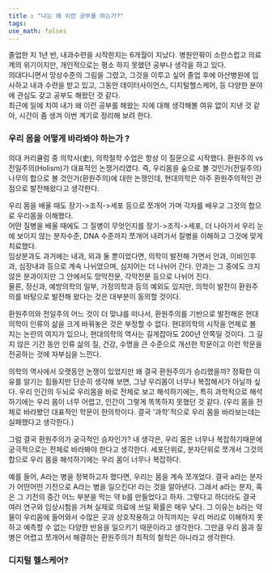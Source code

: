 ```yaml
---
title : "나는 왜 이런 공부를 하는가?"
tags:
use_math: falses
---
```


졸업한 지 1년 반, 내과수련을 시작한지는 6개월이 지났다. 병원안팎이 소란스럽고 의료계의 위기이지만, 개인적으로는 평소 하지 못했던 공부나 생각을 하고 있다.  
의대다니면서 망상수준의 그림을 그렸고, 그것을 이루고 싶어 졸업 후에 아산병원에 입사하고 내과 수련을 받고 있고, 그동안 데이터사이언스, 디지털헬스케어, 등 다양한 분야에 관심도 갖고 공부도 해왔던 것 같다.  
최근에 일에 치여 내가 왜 이런 공부를 해왔는 지에 대해 생각해볼 여유 없이 지낸 것 같아, 시간이 좀 생겨 이번 계기로 정리해 보려 한다.

### 우리 몸을 어떻게 바라봐야 하는가 ?
의대 커리큘럼 중 의학사(史), 의학철학 수업은 항상 이 질문으로 시작했다. 환원주의 vs 전일주의(Holism)가 대표적인 논쟁거리였다. 즉, 우리몸을 숲으로 볼 것인가(전일주의) 나무의 합으로 볼 것인가(환원주의)에 대한 논쟁인데, 현대의학은 아주 환원주의적인 관점으로 발전해왔다고 생각한다.  
  
우리 몸을 배울 때도 장기->조직->세포 등으로 쪼개어 가며 각자를 배우고 그것의 합으로 우리몸을 이해했다.  
어떤 질병을 배울 때에도 그 질병이 무엇인지를 장기->조직->세포, 더 나아가서 우리 눈에 보이지 않는 분자수준, DNA 수준까지 쪼개어 내려가서 질병을 이해하고 그것에 맞게 치료했다.  
임상분과도 과거에는 내과, 외과 둘 뿐이었다면, 의학이 발전해 가면서 안과, 이비인후과, 심장내과 등으로 계속 나뉘었으며, 심지어는 더 나뉘어 간다. 안과는 그 중에도 크지 않은 분과이지만 그 안에서도 망막전문, 각막전문 등으로 나뉘어 진다.    
물론, 정신과, 예방의학의 일부, 가정의학과 등의 예외도 있지만, 의학이 발전이 환원주의를 바탕으로 발전해 왔다는 것은 대부분이 동의할 것이다.  
  
환원주의와 전일주의 어느 것이 더 맞냐를 떠나서, 환원주의를 기반으로 발전해온 현대의학이 인류의 삶을 크게 바꿔놓은 것은 부정할 수 없다. 현대의학의 시작을 언제로 볼 지는 논란의 여지가 있으나, 현대의학의 역사는 길게잡아도 200년 안쪽일 것이다. 그 길지 않은 기간 동안 인류 삶의 질, 건강, 수명을 큰 수준으로 개선한 학문이고 이런 학문을 전공하는 것에 자부심을 느낀다.  
  
의학의 역사에서 오랫동안 논쟁이 있었지만 왜 결국 환원주의가 승리했을까? 정확한 이유를 알기는 힘들지만 단순히 생각해 보면, 그냥 우리몸이 너무나 복잡해서가 아닐까 싶다. 우리 인간의 두뇌로 우리몸을 바로 전체로 보고 해석하기에는, 특히 과학적으로 해석하기에는 우리 몸이 너무 어렵고, 인간이 그렇게 똑똑하지 못했던 것 같다. (우리 몸을 전체로 바라봤던 대표적인 학문이 한의학이다. 결국 '과학'적으로 우리 몸을 바라보는데는 실패했다고 생각한다.)  
  
그럼 결국 환원주의가 궁극적인 승자인가? 내 생각은, 우리 몸은 너무나 복잡하기때문에 궁극적으로는 전체로 바라봐야 한다고 생각한다. 세포단위로, 분자단위로 쪼개서 그것의 합으로 우리 몸을 해석하기에는 우리 몸이 너무나 복잡하다.  
  
예를 들어, A라는 병을 정복하고자 했다면, 우리는 몸을 계속 쪼개었다. 결국 a라는 분자가 어떤어떤 기전으로 A라는 병을 일으킨다! 라는 것을 알아낸다. 그래서 a라는 분자, 혹은 그 기전의 중간 어느 부분을 막는 약 b를 만들었다고 하자. 그렇다고 하더라도 결국 여러 연구와 임상시험을 거쳐 실제로 의료에 쓰일 확률은 매우 낮다. 그 이유는 b라는 약물이 우리몸에 들어와서 수많은 곳과 상호작용하고 아직까지는 우리 머리로 이해하지 못하고 예측할 수 없는 다양한 반응을 일으키기 때문이라고 생각한다. 그만큼 우리 몸과 질병은 어렵고 쪼개어서 해결하는 환원주의가 최적의 철학은 아니라고 생각한다.   
  
### 디지털 헬스케어? 

